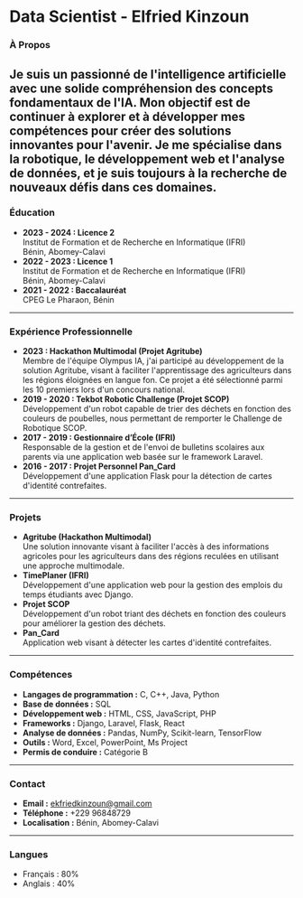 # Data Scientist - Elfried Kinzoun
### À Propos
Je suis un passionné de l'intelligence artificielle avec une solide compréhension des concepts fondamentaux de l'IA. Mon objectif est de continuer à explorer et à développer mes compétences pour créer des solutions innovantes pour l'avenir. Je me spécialise dans la robotique, le développement web et l'analyse de données, et je suis toujours à la recherche de nouveaux défis dans ces domaines.
---
### Éducation
- **2023 - 2024 : Licence 2**  
  Institut de Formation et de Recherche en Informatique (IFRI)  
  Bénin, Abomey-Calavi
- **2022 - 2023 : Licence 1**  
  Institut de Formation et de Recherche en Informatique (IFRI)  
  Bénin, Abomey-Calavi
- **2021 - 2022 : Baccalauréat**  
  CPEG Le Pharaon, Bénin
---
### Expérience Professionnelle
- **2023 : Hackathon Multimodal (Projet Agritube)**  
  Membre de l'équipe Olympus IA, j'ai participé au développement de la solution Agritube, visant à faciliter l'apprentissage des agriculteurs dans les régions éloignées en langue fon. Ce projet a été sélectionné parmi les 10 premiers lors d'un concours national.
- **2019 - 2020 : Tekbot Robotic Challenge (Projet SCOP)**  
  Développement d'un robot capable de trier des déchets en fonction des couleurs de poubelles, nous permettant de remporter le Challenge de Robotique SCOP.
- **2017 - 2019 : Gestionnaire d’École (IFRI)**  
  Responsable de la gestion et de l'envoi de bulletins scolaires aux parents via une application web basée sur le framework Laravel.
- **2016 - 2017 : Projet Personnel Pan_Card**  
  Développement d'une application Flask pour la détection de cartes d'identité contrefaites.
---
### Projets
- **Agritube (Hackathon Multimodal)**  
  Une solution innovante visant à faciliter l'accès à des informations agricoles pour les agriculteurs dans des régions reculées en utilisant une approche multimodale.
- **TimePlaner (IFRI)**  
  Développement d'une application web pour la gestion des emplois du temps étudiants avec Django.
- **Projet SCOP**  
  Développement d'un robot triant des déchets en fonction des couleurs pour améliorer la gestion des déchets.
- **Pan_Card**  
  Application web visant à détecter les cartes d'identité contrefaites.
---
### Compétences
- **Langages de programmation :** C, C++, Java, Python
- **Base de données :** SQL
- **Développement web :** HTML, CSS, JavaScript, PHP
- **Frameworks :** Django, Laravel, Flask, React
- **Analyse de données :** Pandas, NumPy, Scikit-learn, TensorFlow
- **Outils :** Word, Excel, PowerPoint, Ms Project
- **Permis de conduire :** Catégorie B
---
### Contact
- **Email :** ekfriedkinzoun@gmail.com  
- **Téléphone :** +229 96848729  
- **Localisation :** Bénin, Abomey-Calavi
---
### Langues
- Français : 80%  
- Anglais : 40%
